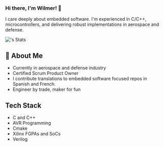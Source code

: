 ### Hi there, I'm Wilmer! 👋

I care deeply about embedded software. I'm experienced in C/C++, microcontrollers, and delivering robust implementations in aerospace and defense.

![<CyboMer>'s Stats](https://github-readme-stats.vercel.app/api?username=<username>&theme=vue-dark&show_icons=true&hide_border=true&count_private=true)

## 🚀 About Me
- Currently in aerospace and defense industry
- Certified Scrum Product Owner
- I contribute translations to embedded software focused repos in Spanish and French.
- Engineer by trade, maker for fun

## Tech Stack
- C and C++
- AVR Programming
- Cmake
- Xilinx FGPAs and SoCs
- Verilog
<!--
**CyboMer/CyboMer** is a ✨ _special_ ✨ repository because its `README.md` (this file) appears on your GitHub profile.

Here are some ideas to get you started:

- 🔭 I’m currently working on ...
- 🌱 I’m currently learning ...
- 👯 I’m looking to collaborate on ...
- 🤔 I’m looking for help with ...
- 💬 Ask me about ...
- 📫 How to reach me: ...
- 😄 Pronouns: ...
- ⚡ Fun fact: ...
-->
